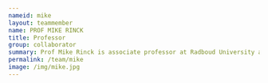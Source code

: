 ```yaml
---
nameid: mike
layout: teammember
name: PROF MIKE RINCK
title: Professor
group: collaborator
summary: Prof Mike Rinck is associate professor at Radboud University and Full professor at Bochum University. He is an advisor on the KIBA project and promotor on the PhD projects of Lynn Mobach and Geraly Bijsterbosch
permalink: /team/mike
image: /img/mike.jpg
---
```


